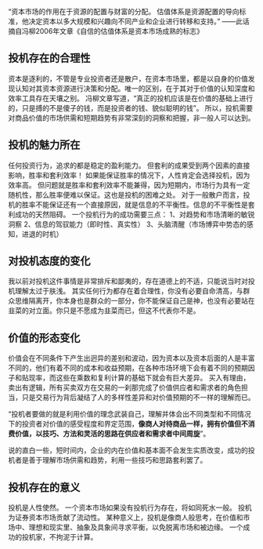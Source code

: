 “资本市场的作用在于资源的配置与财富的分配。
估值体系是资源配置的导向标准，他决定资本以多大规模和兴趣向不同产业和企业进行转移和支持。”
——此话摘自冯柳2006年文章《自信的估值体系是资本市场成熟的标志》

## 投机存在的合理性
资本是逐利的，不管是专业投资者还是散户，在资本市场里，都是以自身的价值发现认知对其资本资源进行决策和分配。唯一的区别，在于其对于价值的认知深度和效率工具存在天壤之别。
冯柳文章写道，“真正的投机应该是在价值的基础上进行的，只是搏的不是傻子的钱，而是投资者的钱、貌似聪明的钱”。
所以，投机需要对商品价值的市场供需和短期趋势有非常深刻的洞察和把握，非一般人可以达到。

## 投机的魅力所在
任何投资行为，追求的都是稳定的盈利能力。
但套利的成果受到两个因素的直接影响，胜率和套利效率！
如果能保证胜率的情况下，人性肯定会选择投机，因为效率高。
但问题就是胜率和套利效率不能兼得，因为短期内，市场行为具有一定随机性，那么胜率便难以保证。这也是投机的困难之处。
对于一般散户而言，投机的胜率不能保证还有一个直接原因，就是信息的不平衡性。信息的不平衡性是套利成功的天然阻碍。
一个投机行为的成功需要三点：
1、对趋势和市场清晰的敏锐洞察
2、信息的驾驭能力（即时性、真实性）
3、头脑清醒（市场博弈中势态的感知，进退的时机）

## 对投机态度的变化
我以前对投机这件事情是非常排斥和鄙夷的，存在道德上的不适，只能说当时对投机理解太过于肤浅。
其实任何行为都存在着合理性，你没有必要自命清高，与群众思维隔离开，你本身也是群众的一部分，你不能保证自己是神，也没有必要站在韭菜的对立面。你只是不愿成为韭菜而已，但这不代表你不是。

## 价值的形态变化
价值会在不同条件下产生出迥异的差别和波动，因为资本以及资本后面的人是丰富不同的，他们有着不同的成本和收益预期，在各种市场环境下会有着不同的预期因子和贴现率，而这些在乘数和复利计算的基础下就会有巨大差异。
买入有理由，卖出有逻辑，所有买卖双方在交易的一刹那完成了价值供应者和需求者的角色担当，只是交易行为背后凝结了人的多样性差异和对价值预期的不一样的理解而已。

“投机者要做的就是利用价值的理念武装自己，理解并体会出不同类型和不同情况下的投资者对价值的感受程度和界定范围，**像商人对待商品一样，拥有价值但不消费价值，以技巧、方法和灵活的思路在供应者和需求者中间周旋**”。

说的直白一些，短时间内，企业的内在价值和基本面不会发生实质改变，成功的投机者是善于理解市场供需和趋势，利用一些技巧和思路套利罢了。

## 投机存在的意义
投机是人性使然。
一个资本市场如果没有投机行为存在，将如同死水一般。
投机为证券资本市场贡献了流动性。
某种意义上，投机是像商人般思考，在价值和市场中、理想和现实里、抽象及具象间寻求平衡，以免脱离市场和被边缘。
一个成功的投机家，不拘泥于计算。